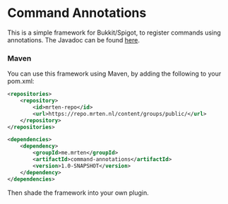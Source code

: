 # Command Annotations
This is a simple framework for Bukkit/Spigot, to register commands using annotations. The Javadoc can be found [here](http://docs.mrten.nl/command-annotations/).

### Maven
You can use this framework using Maven, by adding the following to your pom.xml:
```XML
<repositories>
    <repository>
        <id>mrten-repo</id>
        <url>https://repo.mrten.nl/content/groups/public/</url>
    </repository>
</repositories>

<dependencies>
    <dependency>
        <groupId>me.mrten</groupId>
        <artifactId>command-annotations</artifactId>
        <version>1.0-SNAPSHOT</version>
    </dependency>
</dependencies>
```
Then shade the framework into your own plugin.
